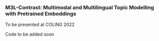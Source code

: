 ### M3L-Contrast: Multimodal and Multilingual Topic Modelling with Pretrained Embeddings

To be presented at COLING 2022

Code to be added soon

